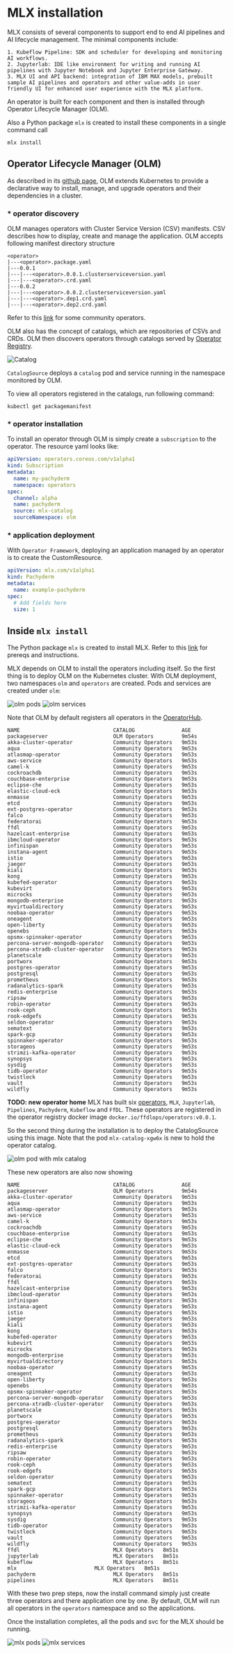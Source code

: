 # MLX installation

MLX consists of several components to support end to end AI pipelines and AI lifecycle management. The minimal components include:

    1. Kubeflow Pipeline: SDK and scheduler for developing and monitoring AI workflows.
    2. Jupyterlab: IDE like environment for writing and running AI pipelines with Jupyter Notebook and Jupyter Enterprise Gateway.
    3. MLX UI and API backend: integration of IBM MAX models, prebuilt sample AI pipelines and operators and other value-adds in user friendly UI for enhanced user experience with the MLX platform.

An operator is built for each component and then is installed through Operator Lifecycle Manager (OLM).

Also a Python package `mlx` is created to install these components in a single command call

```command line
mlx install
```

## Operator Lifecycle Manager (OLM)

As described in its [github page](https://github.com/operator-framework/operator-lifecycle-manager), OLM extends Kubernetes to provide a declarative way to install, manage, and upgrade operators and their dependencies in a cluster.

### * operator discovery

OLM manages operators with Cluster Service Version (CSV) manifests. CSV describes how to display, create and manage the application. OLM accepts following manifest directory structure

```text
<operator>
|---<operator>.package.yaml
|---0.0.1
|---|---<operator>.0.0.1.clusterserviceversion.yaml
|---|---<operator>.crd.yaml
|---0.0.2
|---|---<operator>.0.0.2.clusterserviceversion.yaml
|---|---<operator>.dep1.crd.yaml
|---|---<operator>.dep2.crd.yaml
```

Refer to this [link](https://github.com/operator-framework/community-operators/blob/master/upstream-community-operators) for some community operators.

OLM also has the concept of catalogs, which are repositories of CSVs and CRDs. OLM then discovers operators through catalogs served by [Operator Registry](https://github.com/operator-framework/operator-registry).

![Catalog](images/catalogsource.jpg "catalog registry")

`CatalogSource` deploys a `catalog` pod and service running in the namespace monitored by OLM.

To view all operators registered in the catalogs, run following command:

```command line
kubectl get packagemanifest
```

### * operator installation

To install an operator through OLM is simply create a `subscription` to the operator. The resource yaml looks like:

```yaml
apiVersion: operators.coreos.com/v1alpha1
kind: Subscription
metadata:
  name: my-pachyderm
  namespace: operators
spec:
  channel: alpha
  name: pachyderm
  source: mlx-catalog
  sourceNamespace: olm
```

### * application deployment

With `Operator Framework`, deploying an application managed by an operator is to create the CustomResource.

```yaml
apiVersion: mlx.com/v1alpha1
kind: Pachyderm
metadata:
  name: example-pachyderm
spec:
  # Add fields here
  size: 1
```

## Inside `mlx install`

The Python package `mlx` is created to install MLX. Refer to this [link](https://github.com/machine-learning-exchange/mlx) for prereqs and instructions.

MLX depends on OLM to install the operators including itself. So the first thing is to deploy OLM on the Kubernetes cluster. With OLM deployment, two namespaces `olm` and `operators` are created. Pods and services are created under `olm`:

![olm pods](images/olm-1.png "Pods")
![olm services](images/olm-2.png "Services")

Note that OLM by default registers all operators in the [OperatorHub](https://operatorhub.io/).

```text
NAME                              CATALOG               AGE
packageserver                     OLM Operators         9m54s
akka-cluster-operator             Community Operators   9m53s
aqua                              Community Operators   9m53s
atlasmap-operator                 Community Operators   9m53s
aws-service                       Community Operators   9m53s
camel-k                           Community Operators   9m53s
cockroachdb                       Community Operators   9m53s
couchbase-enterprise              Community Operators   9m53s
eclipse-che                       Community Operators   9m53s
elastic-cloud-eck                 Community Operators   9m53s
enmasse                           Community Operators   9m53s
etcd                              Community Operators   9m53s
ext-postgres-operator             Community Operators   9m53s
falco                             Community Operators   9m53s
federatorai                       Community Operators   9m53s
ffdl                              Community Operators   9m53s
hazelcast-enterprise              Community Operators   9m53s
ibmcloud-operator                 Community Operators   9m53s
infinispan                        Community Operators   9m53s
instana-agent                     Community Operators   9m53s
istio                             Community Operators   9m53s
jaeger                            Community Operators   9m53s
kiali                             Community Operators   9m53s
kong                              Community Operators   9m53s
kubefed-operator                  Community Operators   9m53s
kubevirt                          Community Operators   9m53s
microcks                          Community Operators   9m53s
mongodb-enterprise                Community Operators   9m53s
myvirtualdirectory                Community Operators   9m53s
noobaa-operator                   Community Operators   9m53s
oneagent                          Community Operators   9m53s
open-liberty                      Community Operators   9m53s
openebs                           Community Operators   9m53s
opsmx-spinnaker-operator          Community Operators   9m53s
percona-server-mongodb-operator   Community Operators   9m53s
percona-xtradb-cluster-operator   Community Operators   9m53s
planetscale                       Community Operators   9m53s
portworx                          Community Operators   9m53s
postgres-operator                 Community Operators   9m53s
postgresql                        Community Operators   9m53s
prometheus                        Community Operators   9m53s
radanalytics-spark                Community Operators   9m53s
redis-enterprise                  Community Operators   9m53s
ripsaw                            Community Operators   9m53s
robin-operator                    Community Operators   9m53s
rook-ceph                         Community Operators   9m53s
rook-edgefs                       Community Operators   9m53s
seldon-operator                   Community Operators   9m53s
sematext                          Community Operators   9m53s
spark-gcp                         Community Operators   9m53s
spinnaker-operator                Community Operators   9m53s
storageos                         Community Operators   9m53s
strimzi-kafka-operator            Community Operators   9m53s
synopsys                          Community Operators   9m53s
sysdig                            Community Operators   9m53s
tidb-operator                     Community Operators   9m53s
twistlock                         Community Operators   9m53s
vault                             Community Operators   9m53s
wildfly                           Community Operators   9m53s
```

**TODO: new operator home** MLX has built six [operators](https://github.com/machine-learning-exchange/operator-source), `MLX`, `Jupyterlab`, `Pipelines`, `Pachyderm`, `Kubeflow` and `FfDL`. These operators are registered in the operator registry docker image `docker.io/ffdlops/operators:v0.0.1`.

So the second thing during the installation is to deploy the CatalogSource using this image. Note that the pod `mlx-catalog-xgw6x` is new to hold the operator catalog.

![olm pod with mlx catalog](images/olm-3.png "mlx catalog")

These new operators are also now showing

```text
NAME                              CATALOG               AGE
packageserver                     OLM Operators         9m54s
akka-cluster-operator             Community Operators   9m53s
aqua                              Community Operators   9m53s
atlasmap-operator                 Community Operators   9m53s
aws-service                       Community Operators   9m53s
camel-k                           Community Operators   9m53s
cockroachdb                       Community Operators   9m53s
couchbase-enterprise              Community Operators   9m53s
eclipse-che                       Community Operators   9m53s
elastic-cloud-eck                 Community Operators   9m53s
enmasse                           Community Operators   9m53s
etcd                              Community Operators   9m53s
ext-postgres-operator             Community Operators   9m53s
falco                             Community Operators   9m53s
federatorai                       Community Operators   9m53s
ffdl                              Community Operators   9m53s
hazelcast-enterprise              Community Operators   9m53s
ibmcloud-operator                 Community Operators   9m53s
infinispan                        Community Operators   9m53s
instana-agent                     Community Operators   9m53s
istio                             Community Operators   9m53s
jaeger                            Community Operators   9m53s
kiali                             Community Operators   9m53s
kong                              Community Operators   9m53s
kubefed-operator                  Community Operators   9m53s
kubevirt                          Community Operators   9m53s
microcks                          Community Operators   9m53s
mongodb-enterprise                Community Operators   9m53s
myvirtualdirectory                Community Operators   9m53s
noobaa-operator                   Community Operators   9m53s
oneagent                          Community Operators   9m53s
open-liberty                      Community Operators   9m53s
openebs                           Community Operators   9m53s
opsmx-spinnaker-operator          Community Operators   9m53s
percona-server-mongodb-operator   Community Operators   9m53s
percona-xtradb-cluster-operator   Community Operators   9m53s
planetscale                       Community Operators   9m53s
portworx                          Community Operators   9m53s
postgres-operator                 Community Operators   9m53s
postgresql                        Community Operators   9m53s
prometheus                        Community Operators   9m53s
radanalytics-spark                Community Operators   9m53s
redis-enterprise                  Community Operators   9m53s
ripsaw                            Community Operators   9m53s
robin-operator                    Community Operators   9m53s
rook-ceph                         Community Operators   9m53s
rook-edgefs                       Community Operators   9m53s
seldon-operator                   Community Operators   9m53s
sematext                          Community Operators   9m53s
spark-gcp                         Community Operators   9m53s
spinnaker-operator                Community Operators   9m53s
storageos                         Community Operators   9m53s
strimzi-kafka-operator            Community Operators   9m53s
synopsys                          Community Operators   9m53s
sysdig                            Community Operators   9m53s
tidb-operator                     Community Operators   9m53s
twistlock                         Community Operators   9m53s
vault                             Community Operators   9m53s
wildfly                           Community Operators   9m53s
ffdl                              MLX Operators   8m51s
jupyterlab                        MLX Operators   8m51s
kubeflow                          MLX Operators   8m51s
mlx                         MLX Operators   8m51s
pachyderm                         MLX Operators   8m51s
pipelines                         MLX Operators   8m51s
```

With these two prep steps, now the install command simply just create three operators and there application one by one. By default, OLM will run all operators in the `operators` namespace and so the applications.

Once the installation completes, all the pods and svc for the MLX should be running.

![mlx pods](images/olm-4.png)
![mlx services](images/olm-5.png)
